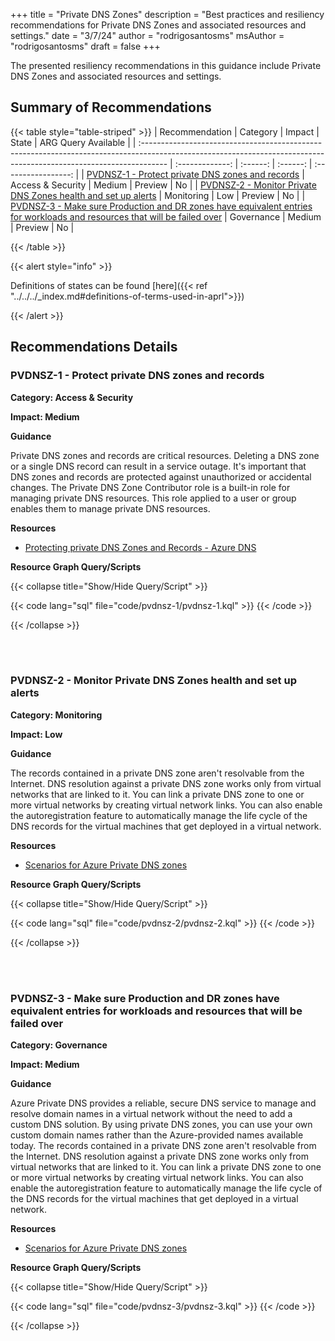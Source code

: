 +++
title = "Private DNS Zones"
description = "Best practices and resiliency recommendations for Private DNS Zones and associated resources and settings."
date = "3/7/24"
author = "rodrigosantosms"
msAuthor = "rodrigosantosms"
draft = false
+++

The presented resiliency recommendations in this guidance include Private DNS Zones and associated resources and settings.

## Summary of Recommendations

{{< table style="table-striped" >}}
| Recommendation                                                                                                                                                      |  Category       |  Impact     |  State    | ARG Query Available |
| :------------------------------------------------------------------------------------------------------------------------------------------------------------------ | :-------------: | :------:    | :------:  | :-----------------: |
| [PVDNSZ-1 - Protect private DNS zones and records](#pvdnsz-1---protect-private-dns-zones-and-records) | Access & Security      | Medium      | Preview   |         No         |
| [PVDNSZ-2 - Monitor Private DNS Zones health and set up alerts](#pvdnsz-2---monitor-private-dns-zones-health-and-set-up-alerts) | Monitoring             | Low         | Preview   |         No         |
| [PVDNSZ-3 - Make sure Production and DR zones have equivalent entries for workloads and resources that will be failed over](#pvdnsz-3---make-sure-production-and-dr-zones-have-equivalent-entries-for-workloads-and-resources-that-will-be-failed-over) | Governance             | Medium      | Preview   |         No         |

{{< /table >}}

{{< alert style="info" >}}

Definitions of states can be found [here]({{< ref "../../../_index.md#definitions-of-terms-used-in-aprl">}})

{{< /alert >}}

## Recommendations Details

### PVDNSZ-1 - Protect private DNS zones and records

**Category: Access & Security**

**Impact: Medium**

**Guidance**

Private DNS zones and records are critical resources. Deleting a DNS zone or a single DNS record can result in a service outage. It's important that DNS zones and records are protected against unauthorized or accidental changes. The Private DNS Zone Contributor role is a built-in role for managing private DNS resources. This role applied to a user or group enables them to manage private DNS resources.

**Resources**

- [Protecting private DNS Zones and Records - Azure DNS](https://learn.microsoft.com/en-us/azure/dns/dns-protect-private-zones-recordsets)

**Resource Graph Query/Scripts**

{{< collapse title="Show/Hide Query/Script" >}}

{{< code lang="sql" file="code/pvdnsz-1/pvdnsz-1.kql" >}} {{< /code >}}

{{< /collapse >}}

<br><br>

### PVDNSZ-2 - Monitor Private DNS Zones health and set up alerts

**Category: Monitoring**

**Impact: Low**

**Guidance**

The records contained in a private DNS zone aren't resolvable from the Internet. DNS resolution against a private DNS zone works only from virtual networks that are linked to it. You can link a private DNS zone to one or more virtual networks by creating virtual network links. You can also enable the autoregistration feature to automatically manage the life cycle of the DNS records for the virtual machines that get deployed in a virtual network.

**Resources**

- [Scenarios for Azure Private DNS zones ](https://learn.microsoft.com/en-us/azure/dns/private-dns-scenarios)

**Resource Graph Query/Scripts**

{{< collapse title="Show/Hide Query/Script" >}}

{{< code lang="sql" file="code/pvdnsz-2/pvdnsz-2.kql" >}} {{< /code >}}

{{< /collapse >}}

<br><br>

### PVDNSZ-3 - Make sure Production and DR zones have equivalent entries for workloads and resources that will be failed over

**Category: Governance**

**Impact: Medium**

**Guidance**

Azure Private DNS provides a reliable, secure DNS service to manage and resolve domain names in a virtual network without the need to add a custom DNS solution. By using private DNS zones, you can use your own custom domain names rather than the Azure-provided names available today. The records contained in a private DNS zone aren't resolvable from the Internet. DNS resolution against a private DNS zone works only from virtual networks that are linked to it. You can link a private DNS zone to one or more virtual networks by creating virtual network links. You can also enable the autoregistration feature to automatically manage the life cycle of the DNS records for the virtual machines that get deployed in a virtual network.

**Resources**

- [Scenarios for Azure Private DNS zones](https://learn.microsoft.com/en-us/azure/dns/private-dns-scenarios)

**Resource Graph Query/Scripts**

{{< collapse title="Show/Hide Query/Script" >}}

{{< code lang="sql" file="code/pvdnsz-3/pvdnsz-3.kql" >}} {{< /code >}}

{{< /collapse >}}

<br><br>
